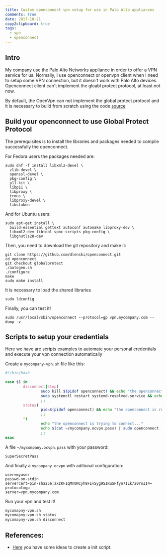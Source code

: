 ```yaml
---
title: Custom openconnect vpn setup for use in Palo Alto appliances
comments: true
date: 2017-10-21
copy2clipboard: true
tags:
  - vpn
  - openconnect
---
```


## Intro 

My company use the Palo Alto Networks appliance in order to offer a VPN service for us. Normally, I use openconnect or openvpn client when I need to setup some VPN connection, but it doesn't work with Palo Alto devices. Openconnect client can't implement the gloabl protect protocol, at least not now.

By default, the OpenVpn can not implement the global protect protocol and it is necessary to build from scratch using the code [source](https://github.com/dlenski/openconnect/tree/globalprotect)

## Build your openconnect to use Global Protect Protocol

The prerequisites is to install the libraries and packages needed to compile successfully the openconnect.

For Fedora users the packages needed are:

```shell
sudo dnf -f install libxml2-devel \
  zlib-devel \
  openssl-devel \
  pkg-config \
  p11-kit \
  libp11 \
  libproxy \
  trous \
  libproxy-devel \
  libstoken 
```

And for Ubuntu users:

```shell
sudo apt-get install \
  build-essential gettext autoconf automake libproxy-dev \
  libxml2-dev libtool vpnc-scripts pkg-config \
  libgnutls28-dev
```

Then, you need to download the git repository and make it:

```shell
git clone https://github.com/dlenski/openconnect.git
cd openconnect
git checkout globalprotect
./autogen.sh
./configure
make
sudo make install
```

It is necessary to load the shared libraries

```shell
sudo ldconfig
```

Finally, you can test it!

```shell
sudo /usr/local/sbin/openconnect --protocol=gp vpn.mycompany.com --dump -v
```

## Scripts to setup your credentials

Here we have are scripts examples to automate your personal credentials and execute your vpn connection automatically

Create a `mycompany-vpn.sh` file like this: 

```bash
#!/bin/bash

case $1 in
        disconnect|stop)
                sudo kill $(pidof openconnect) && echo "the openconnect was disconnected"
                sudo systemctl restart systemd-resolved.service && echo "DNS service was restarted"
                ;;
        status)
                pid=$(pidof openconnect) && echo "the openconnect is running | pidof: $pid" || echo "the openconnect is stopped"
                ;;
        *)
                echo "the openconnect is trying to connect..."
                echo $(cat ~/mycompany.ocvpn.pass) | sudo openconnect -b --config=/home/jenciso/mycompany.ocvpn
                ;;
esac
```

A file `~/mycompany.ocvpn.pass` with your password:

```
SuperSecretPass
```

And finally a `mycompany.ocvpn` with aditional configuration:

```
user=myuser
passwd-on-stdin
servercert=pin-sha256:axzKF1qMn0Ncyh8FIvSyg9SIRuSFfyn7ILk/20roII4=
protocol=gp
server=vpn.mycompany.com
```

Run your vpn and test it!

```bash
mycomapny-vpn.sh
mycomapny-vpn.sh status
mycomapny-vpn.sh disconnect
```

## References:

* [Here](https://serverfault.com/questions/584163/supplying-password-to-openconnect-started-via-start-stop-daemon) you have some ideas to create a init script.

